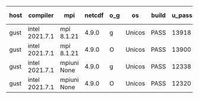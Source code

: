 

| host     | compiler                              | mpi                      | netcdf        | o_g        | os       | build       | u_pass          | u_fail          | s_pass            | s_fail            | e_pass             | e_fail             | nuopc_pass       | nuopc_fail       | artifacts link          |
|----------|---------------------------------------|--------------------------|---------------|------------|----------|-------------|-----------------|-----------------|-------------------|-------------------|--------------------|--------------------|------------------|------------------|-------------------------|
| gust | intel 2021.7.1 | mpi 8.1.21  | 4.9.0  | g | Unicos | PASS | 13918 | 0 | 49 | 0 | 80 | 0 | 52 | 0 | <a href="https://github.com/esmf-org/esmf-test-artifacts/tree/7aa81c629803be62c74716b59ec508267ad6bd5e/fix_reconcile/intel/2021.7.1/g/mpi/8.1.21" target="_blank">7aa81c6</a> | 
| gust | intel 2021.7.1 | mpi 8.1.21  | 4.9.0  | O | Unicos | PASS | 13900 | 18 | 49 | 0 | 80 | 0 | 43 | 9 | <a href="https://github.com/esmf-org/esmf-test-artifacts/tree/ef40b311f3962fcdf71f06088569d9354721d33e/fix_reconcile/intel/2021.7.1/O/mpi/8.1.21" target="_blank">ef40b31</a> | 
| gust | intel 2021.7.1 | mpiuni None  | 4.9.0  | g | Unicos | PASS | 12338 | 0 | 8 | 0 | 43 | 0 | None | None | <a href="https://github.com/esmf-org/esmf-test-artifacts/tree/635842a85a9c731f7e91d285523b32dc6b649c87/fix_reconcile/intel/2021.7.1/g/mpiuni/None" target="_blank">635842a</a> | 
| gust | intel 2021.7.1 | mpiuni None  | 4.9.0  | O | Unicos | PASS | 12320 | 18 | 8 | 0 | 43 | 0 | None | None | <a href="https://github.com/esmf-org/esmf-test-artifacts/tree/780a065c7c9f3a68770cb14ff40b3f366eb0daa1/fix_reconcile/intel/2021.7.1/O/mpiuni/None" target="_blank">780a065</a> | 
